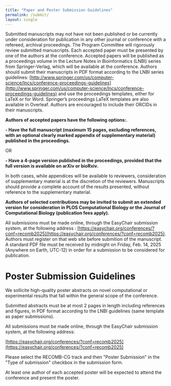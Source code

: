 ```yaml
---
title: "Paper and Poster Submission Guidelines"
permalink: /submit/
layout: single
---
```


Submitted manuscripts may not have not been published or be currently under consideration for publication in any other journal or conference with a refereed, archival proceedings. The Program Committee will rigorously review submitted manuscripts. Each accepted paper must be presented by one of the authors at the conference. Accepted papers will be published as a proceedings volume in the Lecture Notes in Bioinformatics (LNBI) series from Springer-Verlag, which will be available at the conference. Authors should submit their manuscripts in PDF format according to the LNBI series guidelines: [http://www.springer.com/us/computer-science/lncs/conference-proceedings-guidelines](http://www.springer.com/us/computer-science/lncs/conference-proceedings-guidelines) and use the proceedings templates, either for LaTeX or for Word. Springer’s proceedings LaTeX templates are also available in Overleaf. Authors are encouraged to include their ORCIDs in their manuscripts.

**Authors of accepted papers have the following options:**.

**- Have the full manuscript (maximum 15 pages, excluding references, with an optional clearly marked appendix of supplementary material) published in the proceedings.**

OR

**- Have a 4-page version published in the proceedings, provided that the full version is available on arXiv or bioRxiv.**


In both cases, while appendices will be available to reviewers, consideration of supplementary material is at the discretion of the reviewers. Manuscripts should provide a complete account of the results presented, without reference to the supplementary material. 

**Authors of selected contributions may be invited to submit an extended version for consideration in PLOS Computational Biology or the Journal of Computational Biology (publication fees apply).**

All submissions must be made online, through the EasyChair submission system, at the following address : [https://easychair.org/conferences/?conf=recomb2025](https://easychair.org/conferences/?conf=recomb2025). Authors must register on that web site before submition of the manuscript. A standard PDF file must be received by midnight on Friday, Feb. 14, 2025 (Anywhere on Earth, UTC-12) in order for a submission to be considered for publication.


# Poster Submission Guidelines

We sollicite high-quality poster abstracts on novel computational or experimental results that fall within the general scope of the conference.

Submitted abstracts must be at most 2 pages in length including references and figures, in PDF format according to the LNBI guidelines (same template as paper submissions).

All submissions must be made online, through the EasyChair submission system, at the following address:

[https://easychair.org/conferences/?conf=recomb2025](https://easychair.org/conferences/?conf=recomb2025)

Please select the RECOMB-CG track and then "Poster Submission" in the "Type of submission" checkbox in the submission form.

At least one author of each accepted poster will be expected to attend the conference and present the poster.

